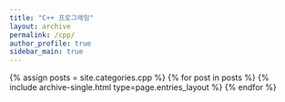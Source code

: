 ```yaml
---
title: "C++ 프로그래밍"
layout: archive
permalink: /cpp/
author_profile: true
sidebar_main: true
---
```



{% assign posts = site.categories.cpp %}
{% for post in posts %} {% include archive-single.html type=page.entries_layout %} {% endfor %}


